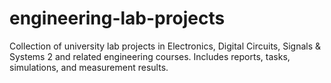 # engineering-lab-projects
Collection of university lab projects in Electronics, Digital Circuits, Signals & Systems 2 and related engineering courses. Includes reports, tasks, simulations, and measurement results.
